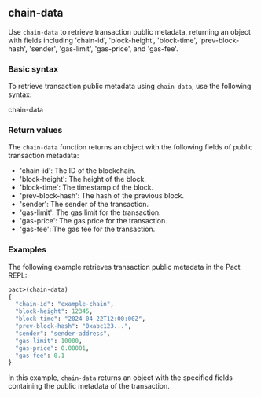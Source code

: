 ## chain-data
Use `chain-data` to retrieve transaction public metadata, returning an object with fields including 'chain-id', 'block-height', 'block-time', 'prev-block-hash', 'sender', 'gas-limit', 'gas-price', and 'gas-fee'.

### Basic syntax

To retrieve transaction public metadata using `chain-data`, use the following syntax:

chain-data

### Return values

The `chain-data` function returns an object with the following fields of public transaction metadata:

- 'chain-id': The ID of the blockchain.
- 'block-height': The height of the block.
- 'block-time': The timestamp of the block.
- 'prev-block-hash': The hash of the previous block.
- 'sender': The sender of the transaction.
- 'gas-limit': The gas limit for the transaction.
- 'gas-price': The gas price for the transaction.
- 'gas-fee': The gas fee for the transaction.

### Examples

The following example retrieves transaction public metadata in the Pact REPL:

```lisp
pact>(chain-data)
{
  "chain-id": "example-chain",
  "block-height": 12345,
  "block-time": "2024-04-22T12:00:00Z",
  "prev-block-hash": "0xabc123...",
  "sender": "sender-address",
  "gas-limit": 10000,
  "gas-price": 0.00001,
  "gas-fee": 0.1
}
```

In this example, `chain-data` returns an object with the specified fields containing the public metadata of the transaction.
